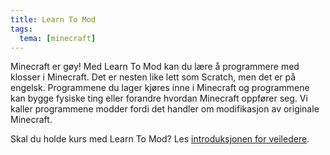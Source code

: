 ```yaml
---
title: Learn To Mod
tags:
  tema: [minecraft]
---
```


Minecraft er gøy! Med Learn To Mod kan du lære å programmere med klosser i Minecraft. Det er nesten like lett som Scratch, men det er på engelsk. Programmene du lager kjøres inne i Minecraft og programmene kan bygge fysiske ting eller forandre hvordan Minecraft oppfører seg. Vi kaller programmene modder fordi det handler om modifikasjon av originale Minecraft.

Skal du holde kurs med Learn To Mod? Les [introduksjonen for veiledere](README.html).
